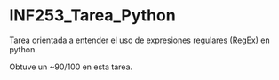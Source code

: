 # INF253_Tarea_Python

Tarea orientada a entender el uso de expresiones regulares (RegEx) en python.

Obtuve un ~90/100 en esta tarea.
